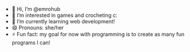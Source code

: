 - 👋 Hi, I’m @emrohub
- 👀 I’m interested in games and crocheting c:
- 🌱 I’m currently learning web development!
- 😄 Pronouns: she/her
- ⚡ Fun fact: my goal for now with programming is to create as many fun programs I can!

<!---
emrohub/emrohub is a ✨ special ✨ repository because its `README.md` (this file) appears on your GitHub profile.
You can click the Preview link to take a look at your changes.
--->
